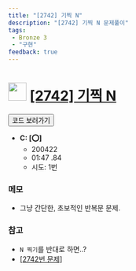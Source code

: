 ```yaml
---
title: "[2742] 기찍 N"
description: "[2742] 기찍 N 문제풀이"
tags: 
 - Bronze 3
 - "구현"
feedback: true
---
```

<h1><img src="https://doky.space/assets/icpclev/b3.svg" height="37px"> <a href="http://icpc.me/2742">[2742] 기찍 N</a></h1>

<a href="https://github.com/DokySp/acmicpc-practice/tree/master/2742"><button class="btn btn-info">코드 보러가기</button></a>

- **C: [:o:]**
  - 200422
  - 01:47 .84 
  - 시도: 1번

### 메모
 - 그냥 간단한, 초보적인 반복문 문제.

### 참고
 - `N 찍기`를 반대로 하면..?
 - [[2742번 문제]](http://icpc.me/2741)
